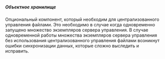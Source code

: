 ##### Объектное хранилище
Опциональный компонент, который необходим для централизованного управления файлами. Это необходимо в случае когда одновременно запущено множество экземпляров сервера управления. В случае одновременной работы множества экземпляров сервера управления без использования централизованного управления файлами возникнут ошибки синхронизации данных, которые сложно выследить и исправить.
